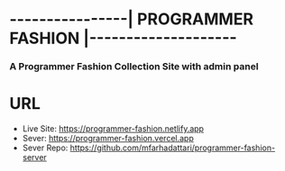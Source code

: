 # ----------------| PROGRAMMER FASHION |--------------------
### A Programmer Fashion Collection Site with admin panel

# URL 
* Live Site: https://programmer-fashion.netlify.app
* Sever: https://programmer-fashion.vercel.app
* Sever Repo: https://github.com/mfarhadattari/programmer-fashion-server